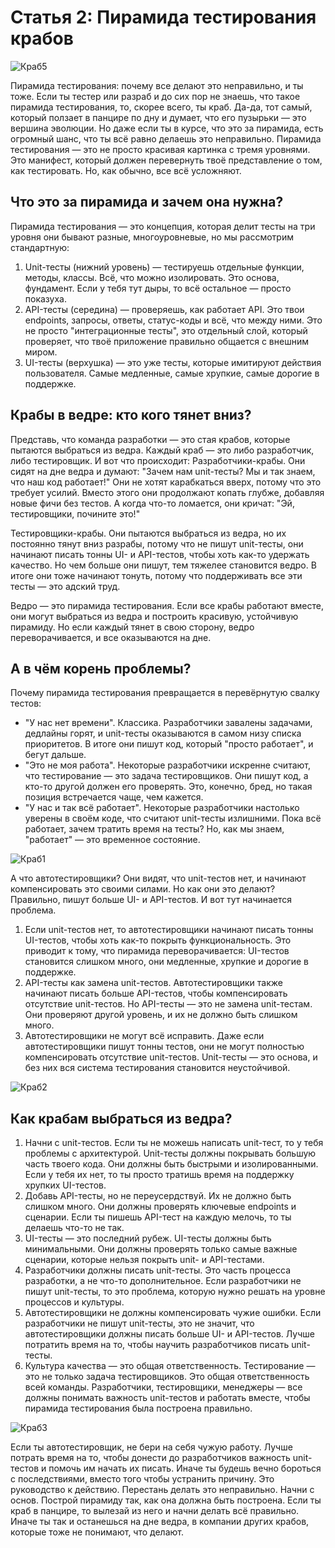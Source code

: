 # Статья 2: Пирамида тестирования крабов
![Краб5](images/crab5.png)

Пирамида тестирования: почему все делают это неправильно, и ты тоже.
Если ты тестер или разраб и до сих пор не знаешь, что такое пирамида тестирования, то, скорее всего, ты краб. Да-да, тот самый, который ползает в панцире по дну и думает, что его пузырьки — это вершина эволюции. Но даже если ты в курсе, что это за пирамида, есть огромный шанс, что ты всё равно делаешь это неправильно. Пирамида тестирования — это не просто красивая картинка с тремя уровнями. Это манифест, который должен перевернуть твоё представление о том, как тестировать. Но, как обычно, все всё усложняют.

## Что это за пирамида и зачем она нужна?
Пирамида тестирования — это концепция, которая делит тесты на три уровня они бывают разные, многоуровневые, но мы рассмотрим стандартную:
1.	Unit-тесты (нижний уровень) — тестируешь отдельные функции, методы, классы. Всё, что можно изолировать. Это основа, фундамент. Если у тебя тут дыры, то всё остальное — просто показуха.
2.	API-тесты (середина) — проверяешь, как работает API. Это твои endpoints, запросы, ответы, статус-коды и всё, что между ними. Это не просто "интеграционные тесты", это отдельный слой, который проверяет, что твоё приложение правильно общается с внешним миром.
3.	UI-тесты (верхушка) — это уже тесты, которые имитируют действия пользователя. Самые медленные, самые хрупкие, самые дорогие в поддержке.

## Крабы в ведре: кто кого тянет вниз?
Представь, что команда разработки — это стая крабов, которые пытаются выбраться из ведра. Каждый краб — это либо разработчик, либо тестировщик. И вот что происходит:
Разработчики-крабы. Они сидят на дне ведра и думают: "Зачем нам unit-тесты? Мы и так знаем, что наш код работает!" Они не хотят карабкаться вверх, потому что это требует усилий. Вместо этого они продолжают копать глубже, добавляя новые фичи без тестов. А когда что-то ломается, они кричат: "Эй, тестировщики, почините это!"

Тестировщики-крабы. Они пытаются выбраться из ведра, но их постоянно тянут вниз разрабы, потому что не пишут unit-тесты, они начинают писать тонны UI- и API-тестов, чтобы хоть как-то удержать качество. Но чем больше они пишут, тем тяжелее становится ведро. В итоге они тоже начинают тонуть, потому что поддерживать все эти тесты — это адский труд.

Ведро — это пирамида тестирования. Если все крабы работают вместе, они могут выбраться из ведра и построить красивую, устойчивую пирамиду. Но если каждый тянет в свою сторону, ведро переворачивается, и все оказываются на дне.

## А в чём корень проблемы?
Почему пирамида тестирования превращается в перевёрнутую свалку тестов:
* "У нас нет времени". Классика. Разработчики завалены задачами, дедлайны горят, и unit-тесты оказываются в самом низу списка приоритетов. В итоге они пишут код, который "просто работает", и бегут дальше.
* "Это не моя работа". Некоторые разработчики искренне считают, что тестирование — это задача тестировщиков. Они пишут код, а кто-то другой должен его проверять. Это, конечно, бред, но такая позиция встречается чаще, чем кажется.
* "У нас и так всё работает". Некоторые разработчики настолько уверены в своём коде, что считают unit-тесты излишними. Пока всё работает, зачем тратить время на тесты? Но, как мы знаем, "работает" — это временное состояние.
  
![Краб1](images/p1.png)


А что автотестировщики? Они видят, что unit-тестов нет, и начинают компенсировать это своими силами. Но как они это делают? Правильно, пишут больше UI- и API-тестов. И вот тут начинается проблема.
1.	Если unit-тестов нет, то автотестировщики начинают писать тонны UI-тестов, чтобы хоть как-то покрыть функциональность. Это приводит к тому, что пирамида переворачивается: UI-тестов становится слишком много, они медленные, хрупкие и дорогие в поддержке.
2.	API-тесты как замена unit-тестов. Автотестировщики также начинают писать больше API-тестов, чтобы компенсировать отсутствие unit-тестов. Но API-тесты — это не замена unit-тестам. Они проверяют другой уровень, и их не должно быть слишком много.
3.	Автотестировщики не могут всё исправить. Даже если автотестировщики пишут тонны тестов, они не могут полностью компенсировать отсутствие unit-тестов. Unit-тесты — это основа, и без них вся система тестирования становится неустойчивой.

![Краб2](images/p2.png)


## Как крабам выбраться из ведра?
1.	Начни с unit-тестов. Если ты не можешь написать unit-тест, то у тебя проблемы с архитектурой. Unit-тесты должны покрывать большую часть твоего кода. Они должны быть быстрыми и изолированными. Если у тебя их нет, то ты просто тратишь время на поддержку хрупких UI-тестов.
2.	Добавь API-тесты, но не переусердствуй. Их не должно быть слишком много. Они должны проверять ключевые endpoints и сценарии. Если ты пишешь API-тест на каждую мелочь, то ты делаешь что-то не так.
3.	UI-тесты — это последний рубеж. UI-тесты должны быть минимальными. Они должны проверять только самые важные сценарии, которые нельзя покрыть unit- и API-тестами.
4.	Разработчики должны писать unit-тесты. Это часть процесса разработки, а не что-то дополнительное. Если разработчики не пишут unit-тесты, то это проблема, которую нужно решать на уровне процессов и культуры.
5.	Автотестировщики не должны компенсировать чужие ошибки. Если разработчики не пишут unit-тесты, это не значит, что автотестировщики должны писать больше UI- и API-тестов. Лучше потратить время на то, чтобы научить разработчиков писать unit-тесты.
6.	Культура качества — это общая ответственность. Тестирование — это не только задача тестировщиков. Это общая ответственность всей команды. Разработчики, тестировщики, менеджеры — все должны понимать важность unit-тестов и работать вместе, чтобы пирамида тестирования была построена правильно.

![Краб3](images/p3.png)


Если ты автотестировщик, не бери на себя чужую работу. Лучше потрать время на то, чтобы донести до разработчиков важность unit-тестов и помочь им начать их писать. Иначе ты будешь вечно бороться с последствиями, вместо того чтобы устранить причину.
Это руководство к действию. Перестань делать это неправильно. Начни с основ. Построй пирамиду так, как она должна быть построена. Если ты краб в панцире, то вылезай из него и начни делать всё правильно. Иначе ты так и останешься на дне ведра, в компании других крабов, которые тоже не понимают, что делают.
